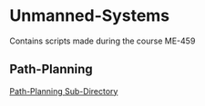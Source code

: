 # Unmanned-Systems
Contains scripts made during the course ME-459

## Path-Planning
[Path-Planning Sub-Directory](https://github.com/petern2599/Unmanned-Systems/tree/main/Path-Planning%20Algorithms)
